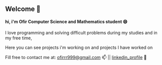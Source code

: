## Welcome 👋


<h4>hi, i'm Ofir Computer Science and Mathematics student 😄</h4>


I love programming and solving difficult problems during my studies and in my free time,

Here you can see projects i'm working on and projects I have worked on


Fill free to contact me at:  ofirrr999@gmail.com 📫 ||  [linkedin_profile](www.linkedin.com/in/ofir-ovadia) 💬

